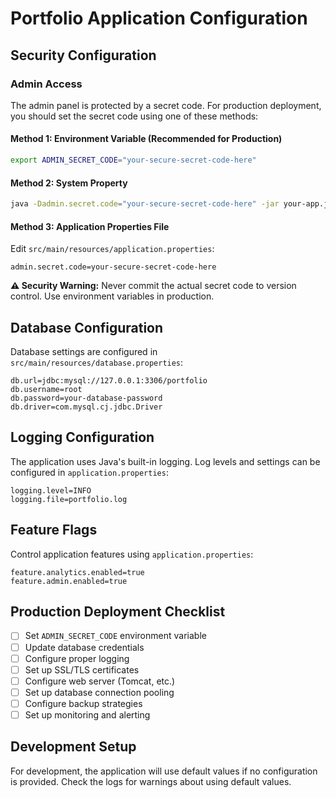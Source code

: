 # Portfolio Application Configuration

## Security Configuration

### Admin Access

The admin panel is protected by a secret code. For production deployment, you should set the secret code using one of these methods:

#### Method 1: Environment Variable (Recommended for Production)

```bash
export ADMIN_SECRET_CODE="your-secure-secret-code-here"
```

#### Method 2: System Property

```bash
java -Dadmin.secret.code="your-secure-secret-code-here" -jar your-app.jar
```

#### Method 3: Application Properties File

Edit `src/main/resources/application.properties`:

```properties
admin.secret.code=your-secure-secret-code-here
```

**⚠️ Security Warning:** Never commit the actual secret code to version control. Use environment variables in production.

## Database Configuration

Database settings are configured in `src/main/resources/database.properties`:

```properties
db.url=jdbc:mysql://127.0.0.1:3306/portfolio
db.username=root
db.password=your-database-password
db.driver=com.mysql.cj.jdbc.Driver
```

## Logging Configuration

The application uses Java's built-in logging. Log levels and settings can be configured in `application.properties`:

```properties
logging.level=INFO
logging.file=portfolio.log
```

## Feature Flags

Control application features using `application.properties`:

```properties
feature.analytics.enabled=true
feature.admin.enabled=true
```

## Production Deployment Checklist

- [ ] Set `ADMIN_SECRET_CODE` environment variable
- [ ] Update database credentials
- [ ] Configure proper logging
- [ ] Set up SSL/TLS certificates
- [ ] Configure web server (Tomcat, etc.)
- [ ] Set up database connection pooling
- [ ] Configure backup strategies
- [ ] Set up monitoring and alerting

## Development Setup

For development, the application will use default values if no configuration is provided. Check the logs for warnings about using default values.
